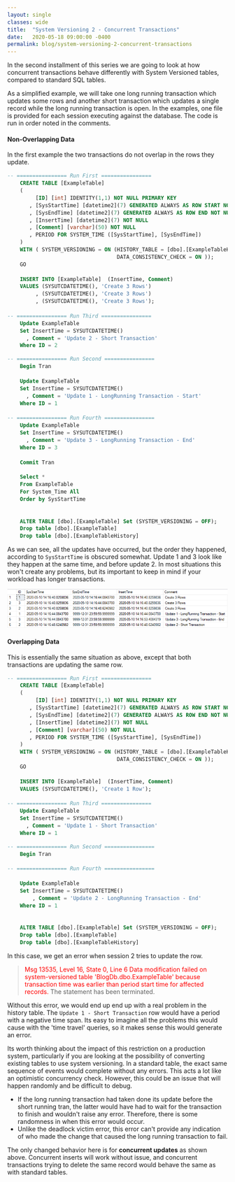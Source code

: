 ```yaml
---
layout: single
classes: wide
title:  "System Versioning 2 - Concurrent Transactions"
date:   2020-05-18 09:00:00 -0400
permalink: blog/system-versioning-2-concurrent-transactions
---
```


In the second installment of this series we are going to look at how concurrent transactions behave differently with System Versioned tables, compared to standard SQL tables.

As a simplified example, we will take one long running transaction which updates some rows and another short transaction which updates a single record while the long running transaction is open. In the examples, one file is provided for each session executing against the database. The code is run in order noted in the comments.

#### Non-Overlapping Data

In the first example the two transactions do not overlap in the rows they update.

``` sql
-- ================ Run First ================
    CREATE TABLE [ExampleTable]  
    (   
         [ID] [int] IDENTITY(1,1) NOT NULL PRIMARY KEY  
       , [SysStartTime] [datetime2](7) GENERATED ALWAYS AS ROW START NOT NULL   
       , [SysEndTime] [datetime2](7) GENERATED ALWAYS AS ROW END NOT NULL   
       , [InsertTime] [datetime2](7) NOT NULL
       , [Comment] [varchar](50) NOT NULL
       , PERIOD FOR SYSTEM_TIME ([SysStartTime], [SysEndTime])   
    )    
    WITH ( SYSTEM_VERSIONING = ON (HISTORY_TABLE = [dbo].[ExampleTableHistory], 
                                   DATA_CONSISTENCY_CHECK = ON ));   
    GO   

    INSERT INTO [ExampleTable]  (InsertTime, Comment)
    VALUES (SYSUTCDATETIME(), 'Create 3 Rows')
         , (SYSUTCDATETIME(), 'Create 3 Rows')
         , (SYSUTCDATETIME(), 'Create 3 Rows');  

-- ================ Run Third ================
    Update ExampleTable 
    Set InsertTime = SYSUTCDATETIME()
      , Comment = 'Update 2 - Short Transaction'
    Where ID = 2
```
``` sql
-- ================ Run Second ================
    Begin Tran

    Update ExampleTable 
    Set InsertTime = SYSUTCDATETIME()
      , Comment = 'Update 1 - LongRunning Transaction - Start'
    Where ID = 1

-- ================ Run Fourth ================
    Update ExampleTable 
    Set InsertTime = SYSUTCDATETIME()
      , Comment = 'Update 3 - LongRunning Transaction - End'
    Where ID = 3

    Commit Tran

    Select * 
    From ExampleTable 
    For System_Time All
    Order by SysStartTime

    
    ALTER TABLE [dbo].[ExampleTable] Set (SYSTEM_VERSIONING = OFF); 
    Drop table [dbo].[ExampleTable]
    Drop table [dbo].[ExampleTableHistory]
```

As we can see, all the updates have occurred, but the order they happened, according to `SysStartTime` is obscured somewhat. Update 1 and 3 look like they happen at the same time, and before update 2. In most situations this won't create any problems, but its important to keep in mind if your workload has longer transactions.

![](/images/2020/system-versioning-2/concurrentnonoverlappingoutput.png)

#### Overlapping Data

This is essentially the same situation as above, except that both transactions are updating the same row. 

``` sql
-- ================ Run First ================
    CREATE TABLE [ExampleTable]  
    (   
         [ID] [int] IDENTITY(1,1) NOT NULL PRIMARY KEY  
       , [SysStartTime] [datetime2](7) GENERATED ALWAYS AS ROW START NOT NULL   
       , [SysEndTime] [datetime2](7) GENERATED ALWAYS AS ROW END NOT NULL   
       , [InsertTime] [datetime2](7) NOT NULL
       , [Comment] [varchar](50) NOT NULL
       , PERIOD FOR SYSTEM_TIME ([SysStartTime], [SysEndTime])   
    )    
    WITH ( SYSTEM_VERSIONING = ON (HISTORY_TABLE = [dbo].[ExampleTableHistory],
                                   DATA_CONSISTENCY_CHECK = ON ));   
    GO   

    INSERT INTO [ExampleTable]  (InsertTime, Comment)
    VALUES (SYSUTCDATETIME(), 'Create 1 Row');  

-- ================ Run Third ================
    Update ExampleTable 
    Set InsertTime = SYSUTCDATETIME()
      , Comment = 'Update 1 - Short Transaction'
    Where ID = 1
```
``` sql
-- ================ Run Second ================
    Begin Tran

-- ================ Run Fourth ================

    Update ExampleTable 
    Set InsertTime = SYSUTCDATETIME()
        , Comment = 'Update 2 - LongRunning Transaction - End'
    Where ID = 1

    
    ALTER TABLE [dbo].[ExampleTable] Set (SYSTEM_VERSIONING = OFF); 
    Drop table [dbo].[ExampleTable]
    Drop table [dbo].[ExampleTableHistory]
```

In this case, we get an error when session 2 tries to update the row.

><span style="color:red">Msg 13535, Level 16, State 0, Line 6
Data modification failed on system-versioned table 'BlogDb.dbo.ExampleTable' because transaction time was earlier than period start time for affected records.</span>
The statement has been terminated.

Without this error, we would end up end up with a real problem in the history table. The `Update 1 - Short Transaction` row would have a period with a negative time span. Its easy to imagine all the problems this would cause with the 'time travel' queries, so it makes sense this would generate an error. 

Its worth thinking about the impact of this restriction on a production system, particularly if you are looking at the possibility of converting existing tables to use system versioning. In a standard table, the exact same sequence of events would complete without any errors. This acts a lot like an optimistic concurrency check. However, this could be an issue that will happen randomly and be difficult to debug. 
* If the long running transaction had taken done its update before the short running tran, the latter would have had to wait for the transaction to finish and wouldn't raise any error. Therefore, there is some randomness in when this error would occur. 
* Unlike the deadlock victim error, this error can't provide any indication of who made the change that caused the long running transaction to fail.

The only changed behavior here is for **concurrent updates** as shown above. Concurrent inserts will work without issue, and concurrent transactions trying to delete the same record would behave the same as with standard tables.